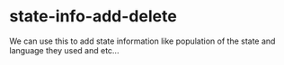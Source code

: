 # state-info-add-delete
We can use this to add state information like population of the state and language they used and etc...
